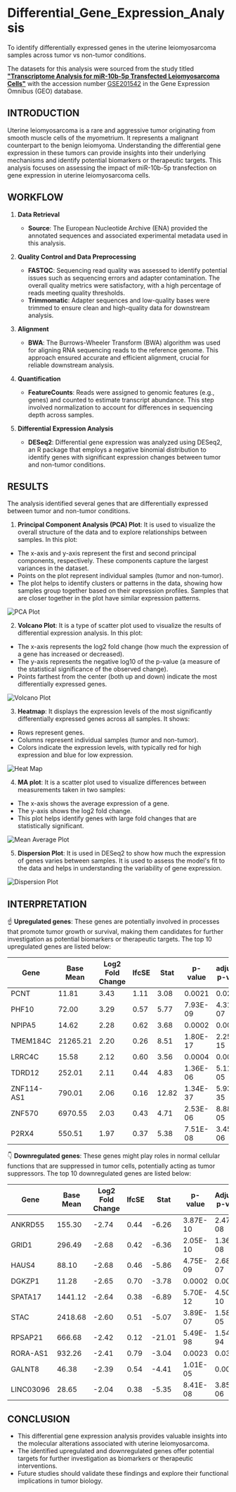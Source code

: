 # Differential_Gene_Expression_Analysis
To identify differentially expressed genes in the uterine leiomyosarcoma samples across tumor vs non-tumor conditions.

The datasets for this analysis were sourced from the study titled **["Transcriptome Analysis for miR-10b-5p Transfected Leiomyosarcoma Cells"](https://www.ncbi.nlm.nih.gov/pmc/articles/PMC10073409)** with the accession number [GSE201542](https://www.ncbi.nlm.nih.gov/geo/query/acc.cgi?acc=GSE201542) in the Gene Expression Omnibus (GEO) database.

## INTRODUCTION
Uterine leiomyosarcoma is a rare and aggressive tumor originating from smooth muscle cells of the myometrium. It represents a malignant counterpart to the benign leiomyoma. Understanding the differential gene expression in these tumors can provide insights into their underlying mechanisms and identify potential biomarkers or therapeutic targets. This analysis focuses on assessing the impact of miR-10b-5p transfection on gene expression in uterine leiomyosarcoma cells.

## WORKFLOW
1. **Data Retrieval**
   - **Source**: The European Nucleotide Archive (ENA) provided the annotated sequences and associated experimental metadata used in this analysis.

2. **Quality Control and Data Preprocessing**
   - **FASTQC**: Sequencing read quality was assessed to identify potential issues such as sequencing errors and adapter contamination. The overall quality metrics were satisfactory, with a high percentage of reads meeting quality thresholds.
   - **Trimmomatic**: Adapter sequences and low-quality bases were trimmed to ensure clean and high-quality data for downstream analysis.

3. **Alignment**
   - **BWA**: The Burrows-Wheeler Transform (BWA) algorithm was used for aligning RNA sequencing reads to the reference genome. This approach ensured accurate and efficient alignment, crucial for reliable downstream analysis.

4. **Quantification**
   - **FeatureCounts**: Reads were assigned to genomic features (e.g., genes) and counted to estimate transcript abundance. This step involved normalization to account for differences in sequencing depth across samples.
     
5. **Differential Expression Analysis**
   - **DESeq2**: Differential gene expression was analyzed using DESeq2, an R package that employs a negative binomial distribution to identify genes with significant expression changes between tumor and non-tumor conditions.
     
## RESULTS
The analysis identified several genes that are differentially expressed between tumor and non-tumor conditions.

1. **Principal Component Analysis (PCA) Plot**: It is used to visualize the overall structure of the data and to explore relationships between samples. In this plot:
- The x-axis and y-axis represent the first and second principal components, respectively. These components capture the largest variances in the dataset.
- Points on the plot represent individual samples (tumor and non-tumor).
- The plot helps to identify clusters or patterns in the data, showing how samples group together based on their expression profiles. Samples that are closer together in the plot have similar expression patterns.
  
![PCA Plot](PCAplot.png)

2. **Volcano Plot**: It is a type of scatter plot used to visualize the results of differential expression analysis. In this plot:
- The x-axis represents the log2 fold change (how much the expression of a gene has increased or decreased).
- The y-axis represents the negative log10 of the p-value (a measure of the statistical significance of the observed change).
- Points farthest from the center (both up and down) indicate the most differentially expressed genes.

![Volcano Plot](VolcanoPlot.png)

3. **Heatmap**: It displays the expression levels of the most significantly differentially expressed genes across all samples. It shows:
- Rows represent genes.
- Columns represent individual samples (tumor and non-tumor).
- Colors indicate the expression levels, with typically red for high expression and blue for low expression.

![Heat Map](Heatmap.png)

4. **MA plot**: It is a scatter plot used to visualize differences between measurements taken in two samples:
- The x-axis shows the average expression of a gene.
- The y-axis shows the log2 fold change.
- This plot helps identify genes with large fold changes that are statistically significant.

![Mean Average Plot](MAplot.png)

5. **Dispersion Plot**: It is used in DESeq2 to show how much the expression of genes varies between samples. It is used to assess the model's fit to the data and helps in understanding the variability of gene expression.

![Dispersion Plot](DispersionPlot.png)

## INTERPRETATION

☝️ **Upregulated genes**: These genes are potentially involved in processes that promote tumor growth or survival, making them candidates for further investigation as potential biomarkers or therapeutic targets. The top 10 upregulated genes are listed below:

| Gene        | Base Mean  | Log2 Fold Change | lfcSE        | Stat        | p-value  | adjusted p-value |
|-------------|------------|------------------|--------------|-------------|----------|------------------|
| PCNT        | 11.81      | 3.43             | 1.11         | 3.08        | 0.0021   | 0.0296           |
| PHF10       | 72.00      | 3.29             | 0.57         | 5.77        | 7.93E-09 | 4.31E-07         |
| NPIPA5      | 14.62      | 2.28             | 0.62         | 3.68        | 0.0002   | 0.0047           |
| TMEM184C    | 21265.21   | 2.20             | 0.26         | 8.51        | 1.80E-17 | 2.25E-15         |
| LRRC4C      | 15.58      | 2.12             | 0.60         | 3.56        | 0.0004   | 0.0070           |
| TDRD12      | 252.01     | 2.11             | 0.44         | 4.83        | 1.36E-06 | 5.11E-05         |
| ZNF114-AS1  | 790.01     | 2.06             | 0.16         | 12.82       | 1.34E-37 | 5.93E-35         |
| ZNF570      | 6970.55    | 2.03             | 0.43         | 4.71        | 2.53E-06 | 8.88E-05         |
| P2RX4       | 550.51     | 1.97             | 0.37         | 5.38        | 7.51E-08 | 3.45E-06         |

👇 **Downregulated genes**: These genes might play roles in normal cellular functions that are suppressed in tumor cells, potentially acting as tumor suppressors. The top 10 downregulated genes are listed below:

| Gene        | Base Mean | Log2 Fold Change | lfcSE        | Stat          | p-value   | Adjusted p-value |
|-------------|-----------|------------------|--------------|---------------|-----------|------------------|
| ANKRD55     | 155.30    | -2.74            | 0.44         | -6.26         | 3.87E-10  | 2.47E-08         |
| GRID1       | 296.49    | -2.68            | 0.42         | -6.36         | 2.05E-10  | 1.36E-08         |
| HAUS4       | 88.10     | -2.68            | 0.46         | -5.86         | 4.75E-09  | 2.68E-07         |
| DGKZP1      | 11.28     | -2.65            | 0.70         | -3.78         | 0.0002    | 0.0034           |
| SPATA17     | 1441.12   | -2.64            | 0.38         | -6.89         | 5.70E-12  | 4.50E-10         |
| STAC        | 2418.68   | -2.60            | 0.51         | -5.07         | 3.89E-07  | 1.58E-05         |
| RPSAP21     | 666.68    | -2.42            | 0.12         | -21.01        | 5.49E-98  | 1.54E-94         |
| RORA-AS1    | 932.26    | -2.41            | 0.79         | -3.04         | 0.0023    | 0.0329           |
| GALNT8      | 46.38     | -2.39            | 0.54         | -4.41         | 1.01E-05  | 0.0003           |
|LINC03096	  |28.65	     |-2.04             |	0.38        |	-5.35        |	8.41E-08	 | 3.85E-06         |

## CONCLUSION

- This differential gene expression analysis provides valuable insights into the molecular alterations associated with uterine leiomyosarcoma.
- The identified upregulated and downregulated genes offer potential targets for further investigation as biomarkers or therapeutic interventions.
- Future studies should validate these findings and explore their functional implications in tumor biology.
